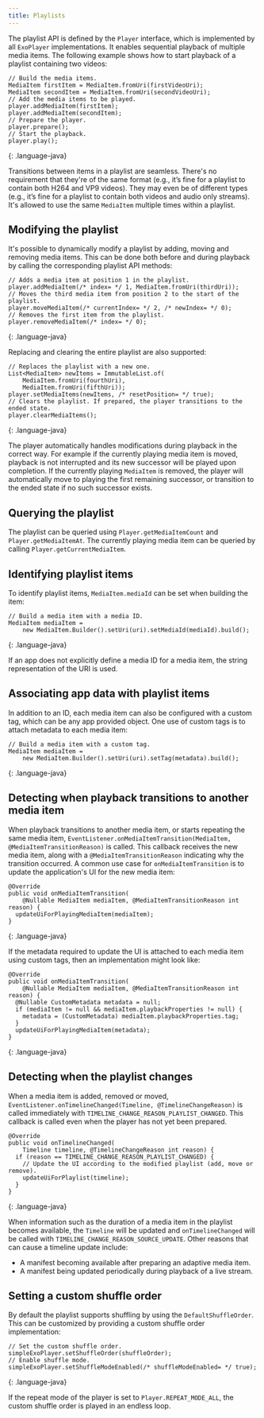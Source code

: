 ```yaml
---
title: Playlists
---
```


The playlist API is defined by the `Player` interface, which is implemented by
all `ExoPlayer` implementations. It enables sequential playback of multiple
media items. The following example shows how to start playback of a playlist
containing two videos:

~~~
// Build the media items.
MediaItem firstItem = MediaItem.fromUri(firstVideoUri);
MediaItem secondItem = MediaItem.fromUri(secondVideoUri);
// Add the media items to be played.
player.addMediaItem(firstItem);
player.addMediaItem(secondItem);
// Prepare the player.
player.prepare();
// Start the playback.
player.play();
~~~
{: .language-java}

Transitions between items in a playlist are seamless. There's no requirement
that they're of the same format (e.g., it’s fine for a playlist to contain both
H264 and VP9 videos). They may even be of different types (e.g., it’s fine for a
playlist to contain both videos and audio only streams). It's allowed to use the
same `MediaItem` multiple times within a playlist.

## Modifying the playlist ##

It's possible to dynamically modify a playlist by adding, moving and removing
media items. This can be done both before and during playback by calling the
corresponding playlist API methods:

~~~
// Adds a media item at position 1 in the playlist.
player.addMediaItem(/* index= */ 1, MediaItem.fromUri(thirdUri));
// Moves the third media item from position 2 to the start of the playlist.
player.moveMediaItem(/* currentIndex= */ 2, /* newIndex= */ 0);
// Removes the first item from the playlist.
player.removeMediaItem(/* index= */ 0);
~~~
{: .language-java}

Replacing and clearing the entire playlist are also supported:

~~~
// Replaces the playlist with a new one.
List<MediaItem> newItems = ImmutableList.of(
    MediaItem.fromUri(fourthUri),
    MediaItem.fromUri(fifthUri));
player.setMediaItems(newItems, /* resetPosition= */ true);
// Clears the playlist. If prepared, the player transitions to the ended state.
player.clearMediaItems();
~~~
{: .language-java}

The player automatically handles modifications during playback in the correct
way. For example if the currently playing media item is moved, playback is not
interrupted and its new successor will be played upon completion. If the
currently playing `MediaItem` is removed, the player will automatically move to
playing the first remaining successor, or transition to the ended state if no
such successor exists.

## Querying the playlist ##

The playlist can be queried using `Player.getMediaItemCount` and
`Player.getMediaItemAt`. The currently playing media item can be queried
by calling `Player.getCurrentMediaItem`.

## Identifying playlist items ##

To identify playlist items, `MediaItem.mediaId` can be set when building the
item:

~~~
// Build a media item with a media ID.
MediaItem mediaItem =
    new MediaItem.Builder().setUri(uri).setMediaId(mediaId).build();
~~~
{: .language-java}

If an app does not explicitly define a media ID for a media item, the string
representation of the URI is used.

## Associating app data with playlist items ##

In addition to an ID, each media item can also be configured with a custom tag,
which can be any app provided object. One use of custom tags is to attach
metadata to each media item:

~~~
// Build a media item with a custom tag.
MediaItem mediaItem =
    new MediaItem.Builder().setUri(uri).setTag(metadata).build();
~~~
{: .language-java}


## Detecting when playback transitions to another media item ##

When playback transitions to another media item, or starts repeating the same
media item, `EventListener.onMediaItemTransition(MediaItem,
@MediaItemTransitionReason)` is called. This callback receives the new media
item, along with a `@MediaItemTransitionReason` indicating why the transition
occurred. A common use case for `onMediaItemTransition` is to update the
application's UI for the new media item:

~~~
@Override
public void onMediaItemTransition(
    @Nullable MediaItem mediaItem, @MediaItemTransitionReason int reason) {
  updateUiForPlayingMediaItem(mediaItem);
}
~~~
{: .language-java}

If the metadata required to update the UI is attached to each media item using
custom tags, then an implementation might look like:

~~~
@Override
public void onMediaItemTransition(
    @Nullable MediaItem mediaItem, @MediaItemTransitionReason int reason) {
  @Nullable CustomMetadata metadata = null;
  if (mediaItem != null && mediaItem.playbackProperties != null) {
    metadata = (CustomMetadata) mediaItem.playbackProperties.tag;
  }
  updateUiForPlayingMediaItem(metadata);
}
~~~
{: .language-java}

## Detecting when the playlist changes ##

When a media item is added, removed or moved,
`EventListener.onTimelineChanged(Timeline, @TimelineChangeReason)` is called
immediately with `TIMELINE_CHANGE_REASON_PLAYLIST_CHANGED`. This callback is
called even when the player has not yet been prepared.

~~~
@Override
public void onTimelineChanged(
    Timeline timeline, @TimelineChangeReason int reason) {
  if (reason == TIMELINE_CHANGE_REASON_PLAYLIST_CHANGED) {
    // Update the UI according to the modified playlist (add, move or remove).
    updateUiForPlaylist(timeline);
  }
}
~~~
{: .language-java}

When information such as the duration of a media item in the playlist becomes
available, the `Timeline` will be updated and `onTimelineChanged` will be called
with `TIMELINE_CHANGE_REASON_SOURCE_UPDATE`. Other reasons that can cause a
timeline update include:

* A manifest becoming available after preparing an adaptive media item.
* A manifest being updated periodically during playback of a live stream.

## Setting a custom shuffle order ##

By default the playlist supports shuffling by using the `DefaultShuffleOrder`.
This can be customized by providing a custom shuffle order implementation:

~~~
// Set the custom shuffle order.
simpleExoPlayer.setShuffleOrder(shuffleOrder);
// Enable shuffle mode.
simpleExoPlayer.setShuffleModeEnabled(/* shuffleModeEnabled= */ true);
~~~
{: .language-java}

If the repeat mode of the player is set to `Player.REPEAT_MODE_ALL`, the custom
shuffle order is played in an endless loop.

